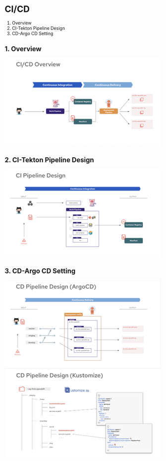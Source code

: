 # CI/CD
1. Overview
1. CI-Tekton Pipeline Design
1. CD-Argo CD Setting

## 1. Overview
![CI/CD Overview](./images/cicd-overview.png)

## 2. CI-Tekton Pipeline Design
![CI Design](./images/ci.png)

## 3. CD-Argo CD Setting
![CD Design](./images/cd.png)
![CD Design(Kustomize)](./images/cd-kustomize.png)
